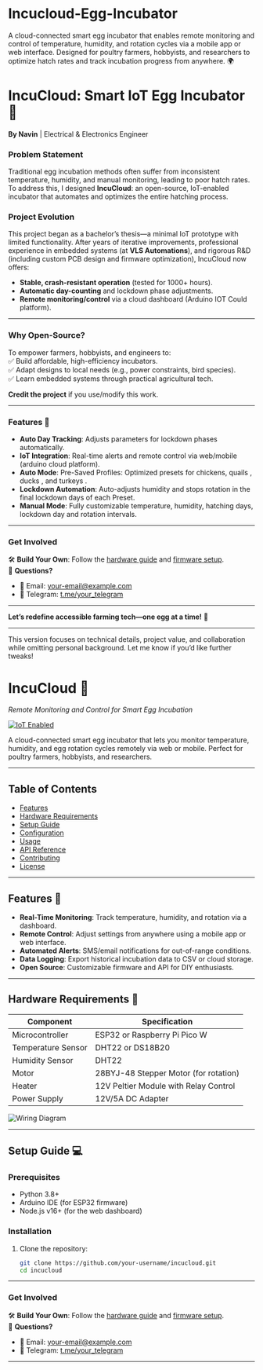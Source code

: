 # Incucloud-Egg-Incubator
A cloud-connected smart egg incubator that enables remote monitoring and control of temperature, humidity, and rotation cycles via a mobile app or web interface. Designed for poultry farmers, hobbyists, and researchers to optimize hatch rates and track incubation progress from anywhere. 🌍


# **IncuCloud: Smart IoT Egg Incubator** 🐣  
**By Navin** | Electrical & Electronics Engineer  

### **Problem Statement**  
Traditional egg incubation methods often suffer from inconsistent temperature, humidity, and manual monitoring, leading to poor hatch rates. To address this, I designed **IncuCloud**: an open-source, IoT-enabled incubator that automates and optimizes the entire hatching process.  

### **Project Evolution**  
This project began as a bachelor’s thesis—a minimal IoT prototype with limited functionality. After years of iterative improvements, professional experience in embedded systems (at **VLS Automations**), and rigorous R&D (including custom PCB design and firmware optimization), IncuCloud now offers:  
- **Stable, crash-resistant operation** (tested for 1000+ hours).  
- **Automatic day-counting** and lockdown phase adjustments.  
- **Remote monitoring/control** via a cloud dashboard (Arduino IOT Could platform).

---

### **Why Open-Source?**  
To empower farmers, hobbyists, and engineers to:  
✅ Build affordable, high-efficiency incubators.  
✅ Adapt designs to local needs (e.g., power constraints, bird species).  
✅ Learn embedded systems through practical agricultural tech.  

**Credit the project** if you use/modify this work.  

---

### **Features** 🌟  
- **Auto Day Tracking**: Adjusts parameters for lockdown phases automatically.  
- **IoT Integration**: Real-time alerts and remote control via web/mobile (arduino cloud platform).
- **Auto Mode**: Pre-Saved Profiles: Optimized presets for chickens, quails , ducks , and turkeys .
- **Lockdown Automation**: Auto-adjusts humidity and stops rotation in the final lockdown days of each Preset.
- **Manual Mode**: Fully customizable temperature, humidity, hatching days, lockdown day and rotation intervals.
 

---

### **Get Involved**  
🛠️ **Build Your Own**: Follow the [hardware guide](docs/HARDWARE.md) and [firmware setup](docs/SOFTWARE.md).  
💬 **Questions?**  
- 📧 Email: [your-email@example.com](mailto:your-email@example.com)  
- 📱 Telegram: [t.me/your_telegram](https://t.me/your_telegram)  

---

**Let’s redefine accessible farming tech—one egg at a time!** 🌱  

--- 

This version focuses on technical details, project value, and collaboration while omitting personal background. Let me know if you’d like further tweaks!






# IncuCloud 🥚  
*Remote Monitoring and Control for Smart Egg Incubation*  


[![IoT Enabled](https://img.shields.io/badge/IoT-Enabled-green)](https://github.com/topics/iot)



A cloud-connected smart egg incubator that lets you monitor temperature, humidity, and egg rotation cycles remotely via web or mobile. Perfect for poultry farmers, hobbyists, and researchers.  

---

## Table of Contents  
- [Features](#features)
- [Hardware Requirements](#hardware-requirements)
- [Setup Guide](#setup-guide)
- [Configuration](#configuration)
- [Usage](#usage)
- [API Reference](#api-reference)
- [Contributing](#contributing)
- [License](#license)

---

## Features 🌟  
- **Real-Time Monitoring**: Track temperature, humidity, and rotation via a dashboard.  
- **Remote Control**: Adjust settings from anywhere using a mobile app or web interface.  
- **Automated Alerts**: SMS/email notifications for out-of-range conditions.  
- **Data Logging**: Export historical incubation data to CSV or cloud storage.  
- **Open Source**: Customizable firmware and API for DIY enthusiasts.  

---

## Hardware Requirements 🔧  
| Component              | Specification                          |  
|------------------------|----------------------------------------|  
| Microcontroller        | ESP32 or Raspberry Pi Pico W           |  
| Temperature Sensor     | DHT22 or DS18B20                       |  
| Humidity Sensor        | DHT22                                  |  
| Motor                  | 28BYJ-48 Stepper Motor (for rotation)  |  
| Heater                 | 12V Peltier Module with Relay Control  |  
| Power Supply           | 12V/5A DC Adapter                      |  

![Wiring Diagram](https://via.placeholder.com/600x400.png?text=IncuCloud+Circuit+Diagram)  

---

## Setup Guide 💻  
### Prerequisites  
- Python 3.8+  
- Arduino IDE (for ESP32 firmware)  
- Node.js v16+ (for the web dashboard)  

### Installation  
1. Clone the repository:  
   ```bash
   git clone https://github.com/your-username/incucloud.git
   cd incucloud
---

### **Get Involved**  
🛠️ **Build Your Own**: Follow the [hardware guide](docs/HARDWARE.md) and [firmware setup](docs/SOFTWARE.md).  
💬 **Questions?**  
- 📧 Email: [your-email@example.com](mailto:your-email@example.com)  
- 📱 Telegram: [t.me/your_telegram](https://t.me/your_telegram)  

---
